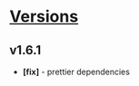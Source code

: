 # [Versions](https://github.com/Tracktor/eslint-config-react-tracktor/releases)

## v1.6.1
- **[fix]** - prettier dependencies

